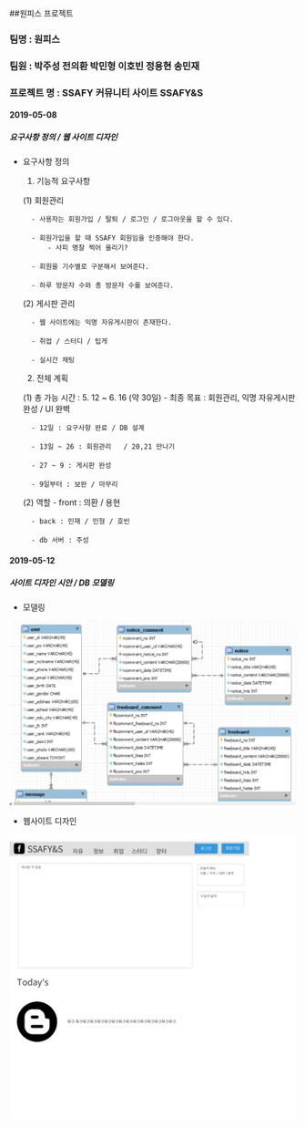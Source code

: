 ##원피스 프로젝트

### 팀명 : 원피스

### 팀원 : 박주성 전의환 박민형 이호빈 정용현 송민재

### 프로젝트 명 : SSAFY 커뮤니티 사이트 SSAFY&S

#### 2019-05-08

##### 요구사항 정의 / 웹 사이트 디자인

- 요구사항 정의

	1. 기능적 요구사항

    (1) 회원관리

		- 사용자는 회원가입 / 탈퇴 / 로그인 / 로그아웃을 할 수 있다.

		- 회원가입을 할 때 SSAFY 회원임을 인증해야 한다.
			- 사피 명찰 찍어 올리기?

		- 회원을 기수별로 구분해서 보여준다.

		- 하루 방문자 수와 총 방문자 수를 보여준다.

	(2) 게시판 관리
    
    	- 웹 사이트에는 익명 자유게시판이 존재한다.

		- 취업 / 스터디 / 팁게
		
        - 실시간 채팅

	2. 전체 계획
	
	(1) 총 가능 시간 : 5. 12 ~ 6. 16	(약 30일)
    	- 최종 목표 : 회원관리, 익명 자유게시판 완성 / UI 완벽

		- 12일 : 요구사항 완료 / DB 설계

		- 13일 ~ 26 : 회원관리	/ 20,21 만나기

		- 27 ~ 9 : 게시판 완성

		- 9일부터 : 보완 / 마무리
	
    (2) 역할
    	- front : 의환 / 용현

		- back : 민재 / 민형 / 호빈

		- db 서버 : 주성

#### 2019-05-12

##### 사이트 디자인 시안 / DB 모델링

- 모델링

![model](./images/model.PNG)

- 웹사이트 디자인

![model](./images/site_image.PNG)